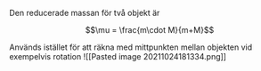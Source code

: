 Den reducerade massan för två objekt är

$$\mu = \frac{m\cdot M}{m+M}$$

Används istället för att räkna med mittpunkten mellan objekten vid exempelvis rotation
![[Pasted image 20211024181334.png]]